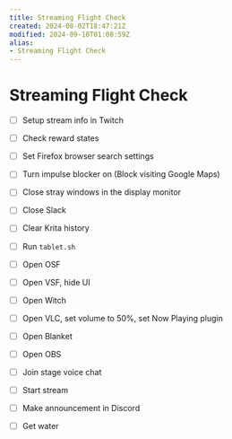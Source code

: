 ```yaml
---
title: Streaming Flight Check
created: 2024-08-02T18:47:21Z
modified: 2024-09-10T01:08:59Z
alias:
- Streaming Flight Check
---
```


# Streaming Flight Check

* [ ] Setup stream info in Twitch
* [ ] Check reward states

* [ ] Set Firefox browser search settings
* [ ] Turn impulse blocker on (Block visiting Google Maps)
* [ ] Close stray windows in the display monitor
* [ ] Close Slack
* [ ] Clear Krita history

* [ ] Run `tablet.sh`
* [ ] Open OSF
* [ ] Open VSF, hide UI

* [ ] Open Witch
* [ ] Open VLC, set volume to 50%, set Now Playing plugin
* [ ] Open Blanket

* [ ] Open OBS
* [ ] Join stage voice chat
* [ ] Start stream
* [ ] Make announcement in Discord
* [ ] Get water
